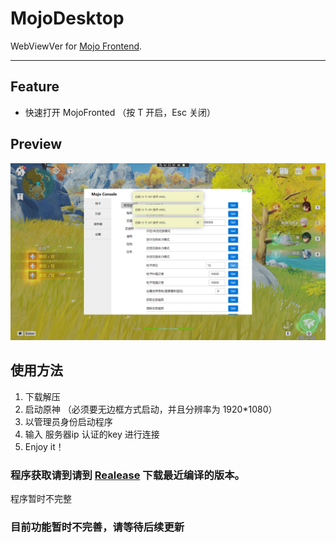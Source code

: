 # MojoDesktop


WebViewVer for [Mojo Frontend](https://github.com/SpikeHD/MojoFrontend).

------

## Feature

 + 快速打开 MojoFronted （按 T 开启，Esc 关闭） 


## Preview

![](Preview/run_result.png)


## 使用方法
  1. 下载解压
  2. 启动原神 （必须要无边框方式启动，并且分辨率为 1920*1080） 
  3. 以管理员身份启动程序
  4. 输入 服务器ip 认证的key 进行连接
  5. Enjoy it！

### 程序获取请到请到 [Realease](https://github.com/SwetyCore/MojoDesktop/releases) 下载最近编译的版本。
  程序暂时不完整

### 目前功能暂时不完善，请等待后续更新

